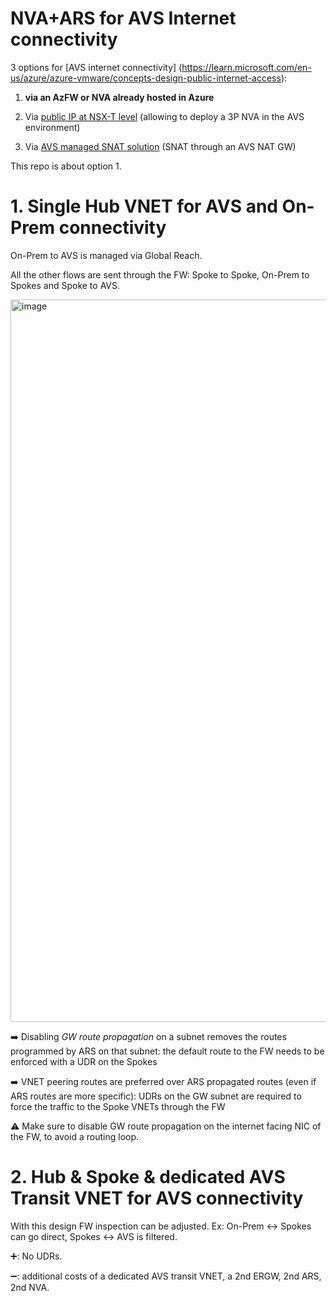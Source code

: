 # NVA+ARS for AVS Internet connectivity

3 options for [AVS internet connectivity] (https://learn.microsoft.com/en-us/azure/azure-vmware/concepts-design-public-internet-access):

1. **via an AzFW or NVA already hosted in Azure**

2. Via [public IP at NSX-T level](https://learn.microsoft.com/en-us/azure/azure-vmware/enable-public-ip-nsx-edge) (allowing to deploy a 3P NVA in the AVS environment)

3. Via [AVS managed SNAT solution](https://learn.microsoft.com/en-us/azure/azure-vmware/enable-managed-snat-for-workloads) (SNAT through an AVS NAT GW) 

This repo is about option 1.

# 1. Single Hub VNET for AVS and On-Prem connectivity

On-Prem to AVS is managed via Global Reach.

All the other flows are sent through the FW: Spoke to Spoke, On-Prem to Spokes and Spoke to AVS. 

<img width="1156" alt="image" src="https://user-images.githubusercontent.com/110976272/222504152-7c9e27c0-bd4b-4488-a46c-ef21af09f46e.png">

:arrow_right: Disabling *GW route propagation* on a subnet removes the routes programmed by ARS on that subnet: the default route to the FW needs to be enforced with a UDR on the Spokes

:arrow_right: VNET peering routes are preferred over ARS propagated routes (even if ARS routes are more specific): UDRs on the GW subnet are required to force the traffic to the Spoke VNETs through the FW

:warning: Make sure to disable GW route propagation on the internet facing NIC of the FW, to avoid a routing loop.

# 2. Hub & Spoke & dedicated AVS Transit VNET for AVS connectivity

With this design FW inspection can be adjusted. Ex: On-Prem <-> Spokes can go direct, Spokes <-> AVS is filtered.

:heavy_plus_sign:: No UDRs.

:heavy_minus_sign:: additional costs of a dedicated AVS transit VNET, a 2nd ERGW, 2nd ARS, 2nd NVA.

